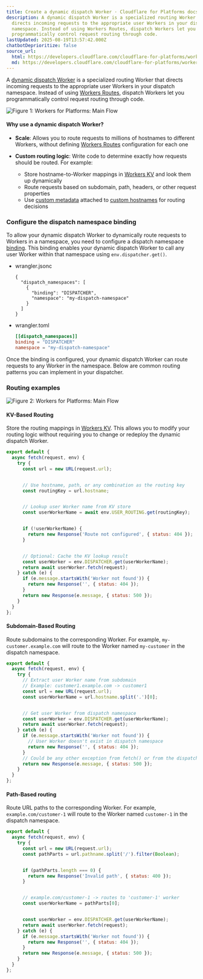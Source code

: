 ```yaml
---
title: Create a dynamic dispatch Worker · Cloudflare for Platforms docs
description: A dynamic dispatch Worker is a specialized routing Worker that
  directs incoming requests to the appropriate user Workers in your dispatch
  namespace. Instead of using Workers Routes, dispatch Workers let you
  programmatically control request routing through code.
lastUpdated: 2025-08-19T13:57:42.000Z
chatbotDeprioritize: false
source_url:
  html: https://developers.cloudflare.com/cloudflare-for-platforms/workers-for-platforms/get-started/dynamic-dispatch/
  md: https://developers.cloudflare.com/cloudflare-for-platforms/workers-for-platforms/get-started/dynamic-dispatch/index.md
---
```


A [dynamic dispatch Worker](https://developers.cloudflare.com/cloudflare-for-platforms/workers-for-platforms/reference/how-workers-for-platforms-works/#dynamic-dispatch-worker) is a specialized routing Worker that directs incoming requests to the appropriate user Workers in your dispatch namespace. Instead of using [Workers Routes](https://developers.cloudflare.com/workers/configuration/routing/routes/), dispatch Workers let you programmatically control request routing through code.

![Figure 1: Workers for Platforms: Main Flow](https://developers.cloudflare.com/_astro/programmable-platforms-1.BCCEhzLr_Z2oGmWd.svg)

#### Why use a dynamic dispatch Worker?

* **Scale**: Allows you to route requests to millions of hostnames to different Workers, without defining [Workers Routes](https://developers.cloudflare.com/workers/configuration/routing/routes/) configuration for each one

* **Custom routing logic**: Write code to determine exactly how requests should be routed. For example:

  * Store hostname-to-Worker mappings in [Workers KV](https://developers.cloudflare.com/kv/) and look them up dynamically
  * Route requests based on subdomain, path, headers, or other request properties
  * Use [custom metadata](https://developers.cloudflare.com/cloudflare-for-platforms/cloudflare-for-saas/domain-support/custom-metadata/) attached to [custom hostnames](https://developers.cloudflare.com/cloudflare-for-platforms/cloudflare-for-saas/domain-support/) for routing decisions

### Configure the dispatch namespace binding

To allow your dynamic dispatch Worker to dynamically route requests to Workers in a namespace, you need to configure a dispatch namespace [binding](https://developers.cloudflare.com/workers/runtime-apis/bindings/). This binding enables your dynamic dispatch Worker to call any user Worker within that namespace using `env.dispatcher.get()`.

* wrangler.jsonc

  ```jsonc
  {
    "dispatch_namespaces": [
      {
        "binding": "DISPATCHER",
        "namespace": "my-dispatch-namespace"
      }
    ]
  }
  ```

* wrangler.toml

  ```toml
  [[dispatch_namespaces]]
  binding = "DISPATCHER"
  namespace = "my-dispatch-namespace"
  ```

Once the binding is configured, your dynamic dispatch Worker can route requests to any Worker in the namespace. Below are common routing patterns you can implement in your dispatcher.

### Routing examples

![Figure 2: Workers for Platforms: Main Flow](https://developers.cloudflare.com/_astro/programmable-platforms-2.DGAT6ZDR_ZG0FdN.svg)

#### KV-Based Routing

Store the routing mappings in [Workers KV](https://developers.cloudflare.com/kv/). This allows you to modify your routing logic without requiring you to change or redeploy the dynamic dispatch Worker.

```js
export default {
  async fetch(request, env) {
    try {
      const url = new URL(request.url);


      // Use hostname, path, or any combination as the routing key
      const routingKey = url.hostname;


      // Lookup user Worker name from KV store
      const userWorkerName = await env.USER_ROUTING.get(routingKey);


      if (!userWorkerName) {
        return new Response('Route not configured', { status: 404 });
      }


      // Optional: Cache the KV lookup result
      const userWorker = env.DISPATCHER.get(userWorkerName);
      return await userWorker.fetch(request);
    } catch (e) {
      if (e.message.startsWith('Worker not found')) {
        return new Response('', { status: 404 });
      }
      return new Response(e.message, { status: 500 });
    }
  }
};
```

#### Subdomain-Based Routing

Route subdomains to the corresponding Worker. For example, `my-customer.example.com` will route to the Worker named `my-customer` in the dispatch namespace.

```js
export default {
  async fetch(request, env) {
    try {
      // Extract user Worker name from subdomain
      // Example: customer1.example.com -> customer1
      const url = new URL(request.url);
      const userWorkerName = url.hostname.split('.')[0];


      // Get user Worker from dispatch namespace
      const userWorker = env.DISPATCHER.get(userWorkerName);
      return await userWorker.fetch(request);
    } catch (e) {
      if (e.message.startsWith('Worker not found')) {
        // User Worker doesn't exist in dispatch namespace
        return new Response('', { status: 404 });
      }
      // Could be any other exception from fetch() or from the dispatched Worker
      return new Response(e.message, { status: 500 });
    }
  }
};
```

#### Path-Based routing

Route URL paths to the corresponding Worker. For example, `example.com/customer-1` will route to the Worker named `customer-1` in the dispatch namespace.

```js
export default {
  async fetch(request, env) {
    try {
      const url = new URL(request.url);
      const pathParts = url.pathname.split('/').filter(Boolean);


      if (pathParts.length === 0) {
        return new Response('Invalid path', { status: 400 });
      }


      // example.com/customer-1 -> routes to 'customer-1' worker
      const userWorkerName = pathParts[0];


      const userWorker = env.DISPATCHER.get(userWorkerName);
      return await userWorker.fetch(request);
    } catch (e) {
      if (e.message.startsWith('Worker not found')) {
        return new Response('', { status: 404 });
      }
      return new Response(e.message, { status: 500 });
    }
  }
};
```
